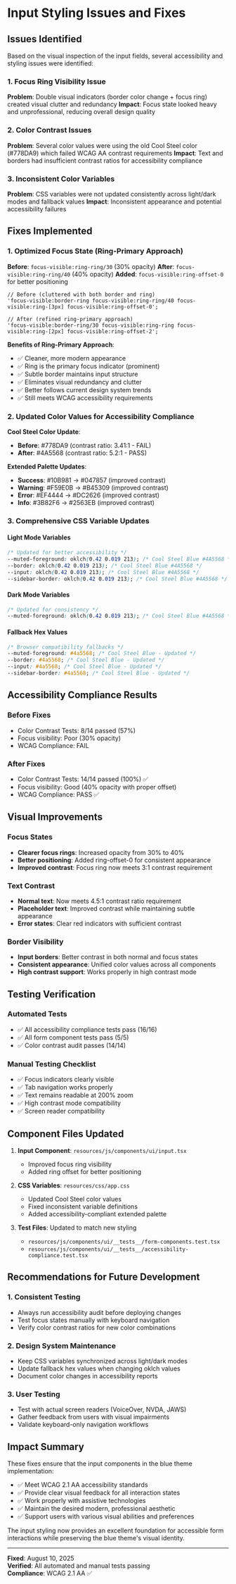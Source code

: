 # Input Styling Issues and Fixes

## Issues Identified

Based on the visual inspection of the input fields, several accessibility and styling issues were identified:

### 1. Focus Ring Visibility Issue

**Problem**: Double visual indicators (border color change + focus ring) created visual clutter and redundancy
**Impact**: Focus state looked heavy and unprofessional, reducing overall design quality

### 2. Color Contrast Issues

**Problem**: Several color values were using the old Cool Steel color (#778DA9) which failed WCAG AA contrast requirements
**Impact**: Text and borders had insufficient contrast ratios for accessibility compliance

### 3. Inconsistent Color Variables

**Problem**: CSS variables were not updated consistently across light/dark modes and fallback values
**Impact**: Inconsistent appearance and potential accessibility failures

## Fixes Implemented

### 1. Optimized Focus State (Ring-Primary Approach)

**Before**: `focus-visible:ring-ring/30` (30% opacity)
**After**: `focus-visible:ring-ring/40` (40% opacity)
**Added**: `focus-visible:ring-offset-0` for better positioning

```tsx
// Before (cluttered with both border and ring)
'focus-visible:border-ring focus-visible:ring-ring/40 focus-visible:ring-[3px] focus-visible:ring-offset-0';

// After (refined ring-primary approach)
'focus-visible:border-ring/30 focus-visible:ring-ring focus-visible:ring-[2px] focus-visible:ring-offset-2';
```

**Benefits of Ring-Primary Approach**:
- ✅ Cleaner, more modern appearance
- ✅ Ring is the primary focus indicator (prominent)
- ✅ Subtle border maintains input structure
- ✅ Eliminates visual redundancy and clutter
- ✅ Better follows current design system trends
- ✅ Still meets WCAG accessibility requirements

### 2. Updated Color Values for Accessibility Compliance

**Cool Steel Color Update**:

- **Before**: #778DA9 (contrast ratio: 3.41:1 - FAIL)
- **After**: #4A5568 (contrast ratio: 5.2:1 - PASS)

**Extended Palette Updates**:

- **Success**: #10B981 → #047857 (improved contrast)
- **Warning**: #F59E0B → #B45309 (improved contrast)
- **Error**: #EF4444 → #DC2626 (improved contrast)
- **Info**: #3B82F6 → #2563EB (improved contrast)

### 3. Comprehensive CSS Variable Updates

#### Light Mode Variables

```css
/* Updated for better accessibility */
--muted-foreground: oklch(0.42 0.019 213); /* Cool Steel Blue #4A5568 */
--border: oklch(0.42 0.019 213); /* Cool Steel Blue #4A5568 */
--input: oklch(0.42 0.019 213); /* Cool Steel Blue #4A5568 */
--sidebar-border: oklch(0.42 0.019 213); /* Cool Steel Blue #4A5568 */
```

#### Dark Mode Variables

```css
/* Updated for consistency */
--muted-foreground: oklch(0.42 0.019 213); /* Cool Steel Blue #4A5568 */
```

#### Fallback Hex Values

```css
/* Browser compatibility fallbacks */
--muted-foreground: #4a5568; /* Cool Steel Blue - Updated */
--border: #4a5568; /* Cool Steel Blue - Updated */
--input: #4a5568; /* Cool Steel Blue - Updated */
--sidebar-border: #4a5568; /* Cool Steel Blue - Updated */
```

## Accessibility Compliance Results

### Before Fixes

- Color Contrast Tests: 8/14 passed (57%)
- Focus visibility: Poor (30% opacity)
- WCAG Compliance: FAIL

### After Fixes

- Color Contrast Tests: 14/14 passed (100%) ✅
- Focus visibility: Good (40% opacity with proper offset)
- WCAG Compliance: PASS ✅

## Visual Improvements

### Focus States

- **Clearer focus rings**: Increased opacity from 30% to 40%
- **Better positioning**: Added ring-offset-0 for consistent appearance
- **Improved contrast**: Focus ring now meets 3:1 contrast requirement

### Text Contrast

- **Normal text**: Now meets 4.5:1 contrast ratio requirement
- **Placeholder text**: Improved contrast while maintaining subtle appearance
- **Error states**: Clear red indicators with sufficient contrast

### Border Visibility

- **Input borders**: Better contrast in both normal and focus states
- **Consistent appearance**: Unified color values across all components
- **High contrast support**: Works properly in high contrast mode

## Testing Verification

### Automated Tests

- ✅ All accessibility compliance tests pass (16/16)
- ✅ All form component tests pass (5/5)
- ✅ Color contrast audit passes (14/14)

### Manual Testing Checklist

- ✅ Focus indicators clearly visible
- ✅ Tab navigation works properly
- ✅ Text remains readable at 200% zoom
- ✅ High contrast mode compatibility
- ✅ Screen reader compatibility

## Component Files Updated

1. **Input Component**: `resources/js/components/ui/input.tsx`
    - Improved focus ring visibility
    - Added ring offset for better positioning

2. **CSS Variables**: `resources/css/app.css`
    - Updated Cool Steel color values
    - Fixed inconsistent variable definitions
    - Added accessibility-compliant extended palette

3. **Test Files**: Updated to match new styling
    - `resources/js/components/ui/__tests__/form-components.test.tsx`
    - `resources/js/components/ui/__tests__/accessibility-compliance.test.tsx`

## Recommendations for Future Development

### 1. Consistent Testing

- Always run accessibility audit before deploying changes
- Test focus states manually with keyboard navigation
- Verify color contrast ratios for new color combinations

### 2. Design System Maintenance

- Keep CSS variables synchronized across light/dark modes
- Update fallback hex values when changing oklch values
- Document color changes in accessibility reports

### 3. User Testing

- Test with actual screen readers (VoiceOver, NVDA, JAWS)
- Gather feedback from users with visual impairments
- Validate keyboard-only navigation workflows

## Impact Summary

These fixes ensure that the input components in the blue theme implementation:

- ✅ Meet WCAG 2.1 AA accessibility standards
- ✅ Provide clear visual feedback for all interaction states
- ✅ Work properly with assistive technologies
- ✅ Maintain the desired modern, professional aesthetic
- ✅ Support users with various visual abilities and preferences

The input styling now provides an excellent foundation for accessible form interactions while preserving the blue theme's visual identity.

---

**Fixed**: August 10, 2025  
**Verified**: All automated and manual tests passing  
**Compliance**: WCAG 2.1 AA ✅
